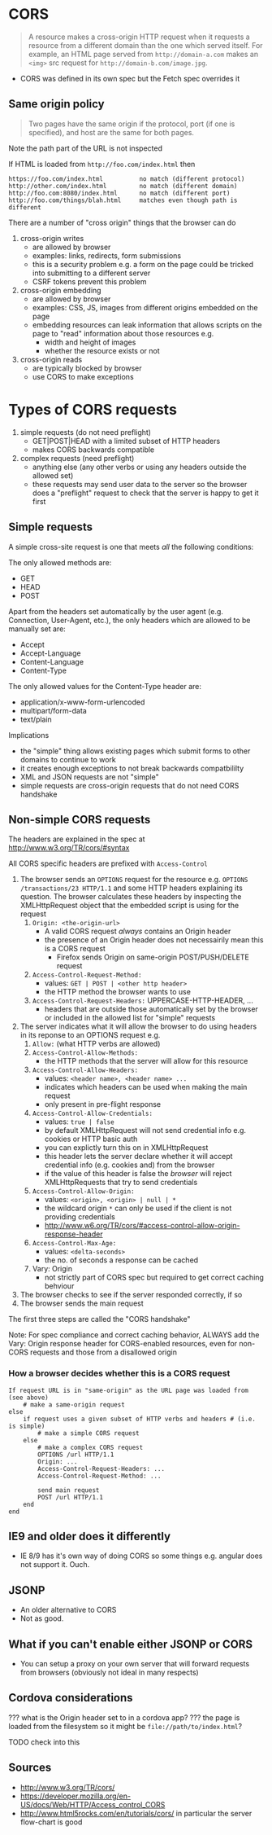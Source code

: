 # CORS

> A resource makes a cross-origin HTTP request when it requests a resource from
> a different domain than the one which served itself. For example, an HTML
> page served from `http://domain-a.com` makes an `<img>` src request for
> `http://domain-b.com/image.jpg`.

* CORS was defined in its own spec but the Fetch spec overrides it

## Same origin policy

> Two pages have the same origin if the protocol, port (if one is specified), and host are the same for both pages.

Note the path part of the URL is not inspected

If HTML is loaded from `http://foo.com/index.html` then

```
https://foo.com/index.html          no match (different protocol)
http://other.com/index.html         no match (different domain)
http://foo.com:8080/index.html      no match (different port)
http://foo.com/things/blah.html     matches even though path is different
```

There are a number of "cross origin" things that the browser can do

1. cross-origin writes
    * are allowed by browser
    * examples: links, redirects, form submissions
    * this is a security problem e.g. a form on the page could be tricked into submitting to a different server
    * CSRF tokens prevent this problem
1. cross-origin embedding
    * are allowed by browser
    * examples: CSS, JS, images from different origins embedded on the page
    * embedding resources can leak information that allows scripts on the page to "read" information about those resources e.g.
        * width and height of images
        * whether the resource exists or not
1. cross-origin reads
    * are typically blocked by browser
    * use CORS to make exceptions

# Types of CORS requests

1. simple requests (do not need preflight)
    * GET|POST|HEAD with a limited subset of HTTP headers
    * makes CORS backwards compatible
2. complex requests (need preflight)
    * anything else (any other verbs or using any headers outside the allowed set)
    * these requests may send user data to the server so the browser does a "preflight" request to check that the server is happy to get it first

## Simple requests

A simple cross-site request is one that meets *all* the following conditions:

The only allowed methods are:

* GET
* HEAD
* POST

Apart from the headers set automatically by the user agent (e.g. Connection,
User-Agent, etc.), the only headers which are allowed to be manually set are:

* Accept
* Accept-Language
* Content-Language
* Content-Type

The only allowed values for the Content-Type header are:

* application/x-www-form-urlencoded
* multipart/form-data
* text/plain

Implications

* the "simple" thing allows existing pages which submit forms to other domains to continue to work
* it creates enough exceptions to not break backwards compatbililty
* XML and JSON requests are not "simple"
* simple requests are cross-origin requests that do not need CORS handshake

## Non-simple CORS requests

The headers are explained in the spec at http://www.w3.org/TR/cors/#syntax

All CORS specific headers are prefixed with `Access-Control`

1. The browser sends an `OPTIONS` request for the resource e.g. `OPTIONS
   /transactions/23 HTTP/1.1` and some HTTP headers explaining its question.
   The browser calculates these headers by inspecting the XMLHttpRequest object
   that the embedded script is using for the request
    1. `Origin: <the-origin-url>`
        * A valid CORS request _always_ contains an Origin header
        * the presence of an Origin header does not necessairily mean this is a CORS request
            * Firefox sends Origin on same-origin POST/PUSH/DELETE request
    2. `Access-Control-Request-Method:`
        * values: `GET | POST | <other http header>`
        * the HTTP method the browser wants to use
    3. `Access-Control-Request-Headers:` UPPERCASE-HTTP-HEADER, ...
        * headers that are outside those automatically set by the browser or included in the allowed list for "simple" requests
2. The server indicates what it will allow the browser to do using headers in its reponse to an OPTIONS request e.g.
    1. `Allow:` (what HTTP verbs are allowed)
    2. `Access-Control-Allow-Methods:`
        * the HTTP methods that the server will allow for this resource
    3. `Access-Control-Allow-Headers:`
        * values: `<header name>, <header name> ...`
        * indicates which headers can be used when making the main request
        * only present in pre-flight response
    4. `Access-Control-Allow-Credentials:`
        * values: `true | false`
        * by default XMLHttpRequest will not send credential info e.g. cookies or HTTP basic auth
        * you can explictly turn this on in XMLHttpRequest
        * this header lets the server declare whether it will accept credential info (e.g. cookies and) from the browser
        * if the value of this header is false the _browser_ will reject XMLHttpRequests that try to send credentials
    5. `Access-Control-Allow-Origin:`
        * values: `<origin>, <origin> | null | *`
        * the wildcard origin `*` can only be used if the client is not providing credentials
        * http://www.w6.org/TR/cors/#access-control-allow-origin-response-header
    7. `Access-Control-Max-Age:`
        * values: `<delta-seconds>`
        * the no. of seconds a response can be cached
    8. Vary: Origin
        * not strictly part of CORS spec but required to get correct caching behviour
3. The browser checks to see if the server responded correctly, if so
4. The browser sends the main request

The first three steps are called the "CORS handshake"

Note: For spec compliance and correct caching behavior, ALWAYS add the Vary:
Origin response header for CORS-enabled resources, even for non-CORS requests
and those from a disallowed origin


### How a browser decides whether this is a CORS request

```
If request URL is in "same-origin" as the URL page was loaded from (see above)
    # make a same-origin request
else
    if request uses a given subset of HTTP verbs and headers # (i.e. is simple)
        # make a simple CORS request
    else
        # make a complex CORS request
        OPTIONS /url HTTP/1.1
        Origin: ...
        Access-Control-Request-Headers: ...
        Access-Control-Request-Method: ...

        send main request
        POST /url HTTP/1.1
    end
end
```

## IE9 and older does it differently

* IE 8/9 has it's own way of doing CORS so some things e.g. angular does not support it. Ouch.

## JSONP

* An older alternative to CORS
* Not as good.

## What if you can't enable either JSONP or CORS

* You can setup a proxy on your own server that will forward requests from browsers (obviously not ideal in many respects)

## Cordova considerations

??? what is the Origin header set to in a cordova app?
??? the page is loaded from the filesystem so it might be `file://path/to/index.html`?

TODO check into this

## Sources

* http://www.w3.org/TR/cors/
* https://developer.mozilla.org/en-US/docs/Web/HTTP/Access_control_CORS
* http://www.html5rocks.com/en/tutorials/cors/ in particular the server flow-chart is good
